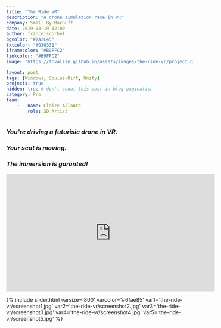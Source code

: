```yaml
---
title: "The Ride VR"
description: "A drone simulation race in VR"
company: Small By MacGuff
date: 2019-08-19 12:00
author: francoiscorbel
bgcolor: "#7A2C45"
txtcolor: "#030331"
iframecolor: "#B9FFC2"
linkcolor: "#B9FFC2"
image: "https://fcvalise.github.io/assets/images/the-ride-vr/project.gif"

layout: post
tags: [Windows, Oculus-Rift, Unity]
projects: true
hidden: true # don't count this post in blog pagination
category: Pro
team:
    -   name: Claire Allante
        role: 3D Artist
---
```

<div class="text general-margin"><h3><i>You're driving a futurisic drone in VR.</i></h3></div>
<div class="text general-margin"><h3><i>Your seat is moving.</i></h3></div>
<div class="text general-margin"><h3><i>The immersion is garanted!</i></h3></div>

<div class="video general-margin">
    <iframe width="560" height="315" src="https://www.youtube.com/embed/CcCfvcy9-Ic?modestbranding=1&autohide=1&showinfo=0&controls=0&rel=0" frameborder="0" allowfullscreen></iframe>
</div>

{% include slider.html varsize='800' varcolor='#6fae85' var1='the-ride-vr/screenshot1.jpg' var2='the-ride-vr/screenshot2.jpg' var3='the-ride-vr/screenshot3.jpg' var4='the-ride-vr/screenshot4.jpg' var5='the-ride-vr/screenshot5.jpg' %}
